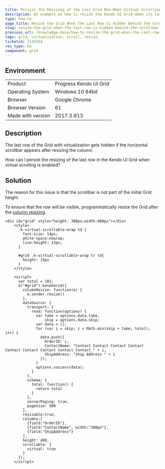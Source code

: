 ```yaml
---
title: Persist the Resizing of the Last Grid Row When Virtual Scrolling Is Enabled
description: An example on how to resize the Kendo UI Grid when its last row is hidden behind the scrollbar.
type: how-to
page_title: Resize the Grid When the Last Row Is Hidden behind the Scrollbar - Kendo UI Grid for jQuery
slug: resize-the-grid-when-the-last-row-is-hidden-behind-the-scrollbar
previous_url: /knowledge-base/how-to-resize-the-grid-when-the-last-row-is-hidden-behind-the-scrollbar
tags: grid, virtualization, scroll, resize
ticketid: 1134254
res_type: kb
component: grid
---
```


## Environment

<table>
 <tr>
  <td>Product</td>
  <td>Progress Kendo UI Grid</td>
 </tr>
 <tr>
  <td>Operating System</td>
  <td>Windows 10 64bit</td>
 </tr>
 <tr>
  <td>Browser</td>
  <td>Google Chrome</td>
 </tr>
 <tr>
  <td>Browser Version</td>
  <td>61</td>
 </tr>
  <tr>
  <td>Made with version</td>
  <td>2017.3.913</td>
 </tr>
</table>


## Description

The last row of the Grid with virtualization gets hidden if the horizontal scrollbar appears after resizing the column.

How can I persist the resizing of the last row in the Kendo UI Grid when virtual scrolling is enabled?

## Solution

The reason for this issue is that the scrollbar is not part of the initial Grid height.

To ensure that the row will be visible, programmatically resize the Grid after the [column resizing](https://docs.telerik.com/kendo-ui/api/javascript/ui/grid/events/columnresize).

```dojo
<div id="grid" style="height: 380px;width:400px"></div>
    <style>
      .k-virtual-scrollable-wrap td {
        font-size: 14px;        
        white-space:nowrap;
        line-height: 13px;
      }

      #grid .k-virtual-scrollable-wrap tr td{
        height: 15px
      }
    </style>

    <script>
      var total = 101;
      $("#grid").kendoGrid({
        columnResize: function(e) {
          e.sender.resize()
        },
        dataSource: {
          transport: {
            read: function(options) {
              var take = options.data.take,
                  skip = options.data.skip;
              var data = [];
              for (var i = skip; i < Math.min(skip + take, total); i++) {
                data.push({
                  OrderID: i,
                  ContactName: "Contact Contact Contact Contact Contact Contact Contact Contact Contact " + i,
                  ShipAddress: "Ship Address " + i
                });
              }
              options.success(data);
            }
          },
          schema: {
            total: function() {
              return total
            }
          },
          serverPaging: true,
          pageSize: 500
        },
        resizable:true,
        columns:[
          {field:"OrderID"},
          {field:"ContactName", width:"200px"},
          {field:"ShipAddress"}
        ],
        height: 400,
        scrollable: {
          virtual: true
        }
      });
    </script>
```

